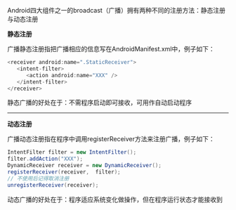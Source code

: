 Android四大组件之一的broadcast（广播）拥有两种不同的注册方法：静态注册与动态注册

**静态注册**

广播静态注册指把广播相应的信息写在AndroidManifest.xml中，例子如下：

```java
<receiver android:name=".StaticReceiver">    
   <intent-filter>    
      <action android:name="XXX" />   
   </intent-filter>    
</receiver>  
```

静态广播的好处在于：不需程序启动即可接收，可用作自动启动程序

---

**动态注册**

广播动态注册指在程序中调用registerReceiver方法来注册广播，例子如下：

```java
IntentFilter filter = new IntentFilter();  
filter.addAction("XXX");  
DynamicReceiver receiver = new DynamicReceiver();  
registerReceiver(receiver,  filter);  
// 不使用后记得取消注册  
unregisterReceiver(receiver);  
```

动态广播的好处在于：程序适应系统变化做操作，但在程序运行状态才能接收到

  


